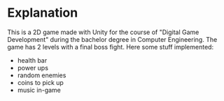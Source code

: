 # Explanation

This is a 2D game made with Unity for the course of "Digital Game Development" during the bachelor degree in Computer Engineering.
The game has 2 levels with a final boss fight. Here some stuff implemented:

- health bar
- power ups
- random enemies
- coins to pick up
- music in-game

